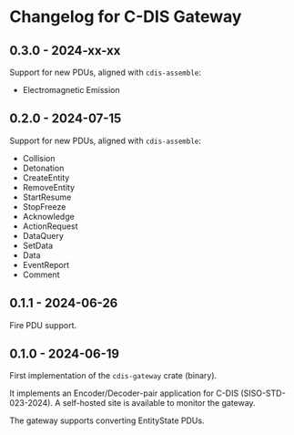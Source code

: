 # Changelog for C-DIS Gateway

## 0.3.0 - 2024-xx-xx

Support for new PDUs, aligned with `cdis-assemble`:
- Electromagnetic Emission

## 0.2.0 - 2024-07-15

Support for new PDUs, aligned with `cdis-assemble`:
- Collision
- Detonation
- CreateEntity
- RemoveEntity
- StartResume
- StopFreeze
- Acknowledge
- ActionRequest
- DataQuery
- SetData
- Data
- EventReport
- Comment

## 0.1.1 - 2024-06-26

Fire PDU support.

## 0.1.0 - 2024-06-19

First implementation of the `cdis-gateway` crate (binary).

It implements an Encoder/Decoder-pair application for C-DIS (SISO-STD-023-2024).
A self-hosted site is available to monitor the gateway.

The gateway supports converting EntityState PDUs. 